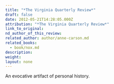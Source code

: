 ```yaml
---
title: "*The Virginia Quarterly Review*"
draft: false
date: 2012-05-21T14:28:05.000Z
attribution: "*The Virginia Quarterly Review*"
link_to_original:
nd_author_of_this_review:
related_author: author/anne-carson.md
related_books:
  - book/nox.md
description:
weight:
layout: none
---
```

An evocative artifact of personal history.


